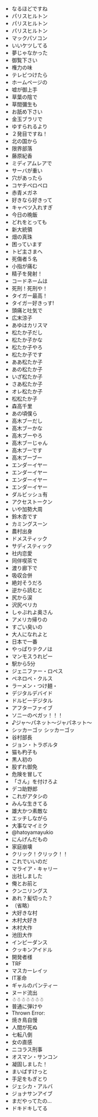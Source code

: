 * なるほどですね
* パリスヒルトン
* パリスヒルトン
* パリスヒルトン
* マックパソコン
* いいケツしてる
* 夢じゃなかった
* 御覧下さい
* 権力の味
* テレビつけたら
* ホームページの
* 嘘が御上手
* 草葉の陰で
* 草間彌生も
* お舐め下さい
* 金玉ブラリで
* ゆすられるより
* ２発目ですね！
* 北の国から
* 限界部落
* 藤原紀香
* ミディアムレアで
* サーバが重い
* 穴があったら
* コヤチペロペロ
* 赤青メガネ
* 好きなら好きって
* キャベツ入れすぎ
* 今日の晩飯
* どれをとっても
* 新大統領
* 畑の真珠
* 困っています
* トピ主さまへ
* 死傷者５名
* 小指が痛む
* 精子を発射！
* コードネームは
* 死刑！死刑や！
* タイガー最高！
* タイガー好きっす!
* 頭痛と吐気で
* 広末涼子
* あゆはカリスマ
* 松たか子だし
* 松たか子かな
* 松たか子やろ
* 松たか子です
* ああ松たか子
* あの松たか子
* いざ松たか子
* さあ松たか子
* オレ松たか子
* 松松たか子
* 森高千里
* あの頃僕ら
* 高木ブーだし
* 高木ブーかな
* 高木ブーやろ
* 高木ブーじゃん
* 高木ブーです
* 高木ブーブー
* エンダーイヤー
* エンダーイヤー
* エンダーイヤー
* エンダーイヤー
* ダルビッシュ有
* アクセストークン
* いや加勢大周
* 鈴木杏です
* カミングスーン
* 農村出身
* ドメスティック
* サディスティック
* 社内恋愛
* 同伴喫茶で
* 渡り廊下で
* 吸収合併
* 絶対そうだろ
* 逆から読むと
* 尻から涙
* 沢尻ペリカ
* しゃぶれよ奥さん
* アメリカ帰りの
* すごい臭いの
* 大人になれよと
* 日本で一番
* やっぱりテクノは
* マンモスうれピー
* 駅から5分
* ジェニファー・ロペス
* ペネロペ・クルス
* ラーメン・つけ麺・
* デジタルデバイド
* ドルビーデジタル
* アフターファイブ
* ソニーのベガッ！！！
* ♪ジャ～パネット～ジャパネット～
* シッカーゴッ シッカーゴッ
* 谷村部長
* ジョン・トラボルタ
* 猫も杓子も
* 黒人初の
* 股ずれ御免
* 危険を冒して
* 「さん」を付けろよ
* デコ助野郎
* これがアタシの
* みんな生きてる
* 雄大かつ素敵な
* エッチしながら
* 大事なマイミク
* @hatoyamayukio
* にんげんだもの
* 家庭崩壊
* クリック！クリック！！
* これでいいのだ
* マライア・キャリー
* 出社しました
* 俺とお前と
* クンニリングス
* あれ？髪切った？
* （省略）
* 大好きな村
* 木村大好き
* 木村大作
* 池田大作
* インピーダンス
* クッキンアイドル
* 開発者様
* TRF
* マスカーレイッ
* IT革命
* ギャルのパンティー
* ヌード流出
* ☃☃☃☃☃☃☃
* 普通に弾けや
* Thrown Error:
* 焼き鳥自慢
* 人間が死ぬ
* 七転八倒
* 女の直感
* ニコラス刑事
* オスマン・サンコン
* 凝固しました！
* まいばすけっと
* 手足をもぎとり
* ジェシカ・アルバ
* ジョナサンアイブ
* まだやってたの…
* ドキドキしてる

